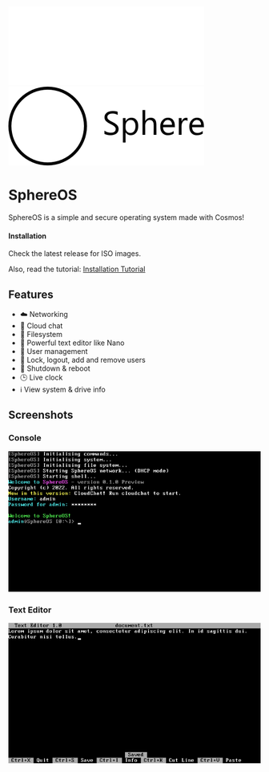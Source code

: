 ![SphereOS logo](/Art/logo_light.png#gh-dark-mode-only)
![SphereOS logo](/Art/logo_dark.png#gh-light-mode-only)
# SphereOS
SphereOS is a simple and secure operating system made with Cosmos!
#### Installation
Check the latest release for ISO images.

Also, read the tutorial: [Installation Tutorial](https://github.com/Jspa2/SphereOS/wiki/Installation)
## Features
- ☁️ Networking
- 💬 Cloud chat
- 📂 Filesystem
- 📝 Powerful text editor like Nano
- 👥 User management
- 🔐 Lock, logout, add and remove users
- 🔁 Shutdown & reboot
- 🕒 Live clock
- ℹ View system & drive info
## Screenshots
### Console
![Screenshot 1](/Art/screenshot_1.png)
### Text Editor
![Screenshot 2](/Art/screenshot_2.png)
